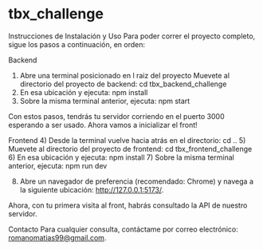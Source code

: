 # tbx_challenge
Instrucciones de Instalación y Uso
Para poder correr el proyecto completo, sigue los pasos a continuación, en orden:

Backend
1) Abre una terminal posicionado en l raiz del proyecto
Muevete al directorio del proyecto de backend:
    cd tbx_backend_challenge
2) En esa ubicación y ejecuta:
    npm install
3) Sobre la misma terminal anterior, ejecuta:
    npm start

Con estos pasos, tendrás tu servidor corriendo en el puerto 3000 esperando a ser usado.
Ahora vamos a inicializar el front!

Frontend
4) Desde la terminal vuelve hacia atrás en el directorio:
    cd ..
5) Muevete al directorio del proyecto de frontend:
    cd tbx_frontend_challenge
6) En esa ubicación y ejecuta:
    npm install
7) Sobre la misma terminal anterior, ejecuta:
    npm run dev

8) Abre un navegador de preferencia (recomendado: Chrome) y navega a la siguiente ubicación: http://127.0.0.1:5173/.

Ahora, con tu primera visita al front, habrás consultado la API de nuestro servidor.

Contacto
Para cualquier consulta, contáctame por correo electrónico: romanomatias99@gmail.com.